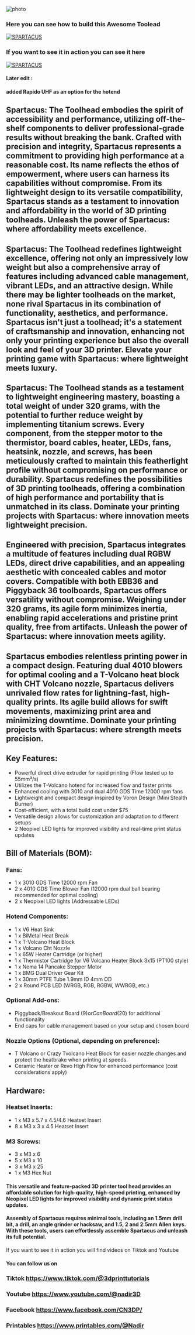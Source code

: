 

![photo](./IMAGES/SPARTACUS_cover.png)
 

### Here you can see how to build this Awesome Toolead

[![SPARTACUS](https://img.youtube.com/vi/S5xbkWCNOBw/0.jpg)](https://www.youtube.com/watch?v=S5xbkWCNOBw)




### If you want to see it in action you can see it here



[![SPARTACUS](https://img.youtube.com/vi/Fdcm6XfQ08U/0.jpg)](https://www.youtube.com/shorts/Fdcm6XfQ08U)



#### Later edit : 
#### added Rapido UHF as an option for the hotend

## Spartacus: The Toolhead embodies the spirit of accessibility and performance, utilizing off-the-shelf components to deliver professional-grade results without breaking the bank. Crafted with precision and integrity, Spartacus represents a commitment to providing high performance at a reasonable cost. Its name reflects the ethos of empowerment, where users can harness its capabilities without compromise. From its lightweight design to its versatile compatibility, Spartacus stands as a testament to innovation and affordability in the world of 3D printing toolheads. Unleash the power of Spartacus: where affordability meets excellence.



## Spartacus: The Toolhead redefines lightweight excellence, offering not only an impressively low weight but also a comprehensive array of features including advanced cable management, vibrant LEDs, and an attractive design. While there may be lighter toolheads on the market, none rival Spartacus in its combination of functionality, aesthetics, and performance. Spartacus isn't just a toolhead; it's a statement of craftsmanship and innovation, enhancing not only your printing experience but also the overall look and feel of your 3D printer. Elevate your printing game with Spartacus: where lightweight meets luxury.



## Spartacus: The Toolhead stands as a testament to lightweight engineering mastery, boasting a total weight of under 320 grams, with the potential to further reduce weight by implementing titanium screws. Every component, from the stepper motor to the thermistor, board cables, heater, LEDs, fans, heatsink, nozzle, and screws, has been meticulously crafted to maintain this featherlight profile without compromising on performance or durability. Spartacus redefines the possibilities of 3D printing toolheads, offering a combination of high performance and portability that is unmatched in its class. Dominate your printing projects with Spartacus: where innovation meets lightweight precision.



## Engineered with precision, Spartacus integrates a multitude of features including dual RGBW LEDs, direct drive capabilities, and an appealing aesthetic with concealed cables and motor covers. Compatible with both EBB36 and Piggyback 36 toolboards, Spartacus offers versatility without compromise. Weighing under 320 grams, its agile form minimizes inertia, enabling rapid accelerations and pristine print quality, free from artifacts. Unleash the power of Spartacus: where innovation meets agility.



## Spartacus embodies relentless printing power in a compact design. Featuring dual 4010 blowers for optimal cooling and a T-Volcano heat block with CHT Volcano nozzle, Spartacus delivers unrivaled flow rates for lightning-fast, high-quality prints. Its agile build allows for swift movements, maximizing print area and minimizing downtime. Dominate your printing projects with Spartacus: where strength meets precision.




## Key Features:

- Powerful direct drive extruder for rapid printing (Flow tested up to 55mm³/s)
- Utilizes the T-Volcano hotend for increased flow and faster prints
- Enhanced cooling with 3010 and dual 4010 GDS Time 12000 rpm fans
- Lightweight and compact design inspired by Voron Design (Mini Stealth Burner)
- Cost-efficient, with a total build cost under $75
- Versatile design allows for customization and adaptation to different setups
- 2 Neopixel LED lights for improved visibility and real-time print status updates

## Bill of Materials (BOM):

### Fans:

- 1 x 3010 GDS Time 12000 rpm Fan
- 2 x 4010 GDS Time Blower Fan (12000 rpm dual ball bearing recommended for optimal cooling)
- 2 x Neopixel LED lights (Addressable LEDs)

### Hotend Components:

- 1 x V6 Heat Sink
- 1 x BiMetal Heat Break
- 1 x T-Volcano Heat Block 
- 1 x Volcano Cht Nozzle
- 1 x 65W Heater Cartridge (or higher)
- 1 x Thermistor Cartridge for V6 Volcano Heater Block 3x15 (PT100 style)
- 1 x Nema 14 Pancake Stepper Motor
- 1 x BMG Dual Driver Gear Kit
- 1 x 30mm PTFE Tube 1.9mm ID 4mm OD
- 2 x Round PCB LED (WRGB, RGB, RGBW, WWRGB, etc.)

### Optional Add-ons:

- Piggyback/Breakout Board ($9) or Can Board ($20) for additional functionality
- End caps for cable management based on your setup and chosen board

### Nozzle Options (Optional, depending on preference):

- T Volcano or Crazy Tvolcano Heat Block for easier nozzle changes and protect the heatbrake when printing at speeds.
- Ceramic Heater or Revo High Flow for enhanced performance (cost considerations apply)

## Hardware:

### Heatset Inserts:

- 1 x M3 x 5.7 x 4.5/4.6 Heatset Insert
- 8 x M3 x 3 x 4.5 Heatset Insert

### M3 Screws:

- 3 x M3 x 6
- 5 x M3 x 10
- 3 x M3 x 25
- 1 x M3 Hex Nut


#### This versatile and feature-packed 3D printer tool head provides an affordable solution for high-quality, high-speed printing, enhanced by Neopixel LED lights for improved visibility and dynamic print status updates.

#### Assembly of Spartacus requires minimal tools, including an 1.5mm drill bit, a drill, an angle grinder or hacksaw, and 1.5, 2 and 2.5mm Allen keys. With these tools, users can effortlessly assemble Spartacus and unleash its full potential.





If you want to see it in action you will find videos on Tiktok  and Youtube
#### You can follow us on

### Tiktok https://www.tiktok.com/@3dprinttutorials

### Youtube https://www.youtube.com/@nadir3D 

### Facebook https://www.facebook.com/CN3DP/

### Printables https://www.printables.com/@Nadir